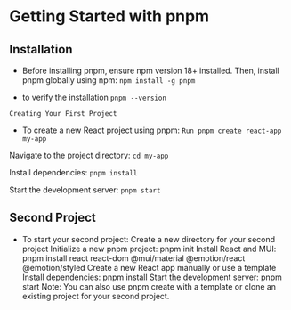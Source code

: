 # Getting Started with pnpm

## Installation

* Before installing pnpm, ensure npm version 18+ installed. Then, install pnpm globally using npm:
`npm install -g pnpm`

* to verify the installation
`pnpm --version`

`Creating Your First Project`

* To create a new React project using pnpm:
`Run pnpm create react-app my-app`

Navigate to the project directory: 
`cd my-app`

Install dependencies: 
`pnpm install`

Start the development server: 
`pnpm start`

## Second Project

* To start your second project:
Create a new directory for your second project
Initialize a new pnpm project: pnpm init
Install React and MUI:
pnpm install react react-dom @mui/material @emotion/react @emotion/styled
Create a new React app manually or use a template
Install dependencies: pnpm install
Start the development server: pnpm start
Note: You can also use pnpm create with a template or clone an existing project for your second project.
